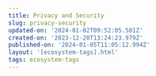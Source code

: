 ```yaml
---
title: Privacy and Security
slug: privacy-security
updated-on: '2024-01-02T09:52:05.501Z'
created-on: '2023-12-20T13:24:23.979Z'
published-on: '2024-01-05T11:05:12.994Z'
layout: '[ecosystem-tags].html'
tags: ecosystem-tags
---
```



